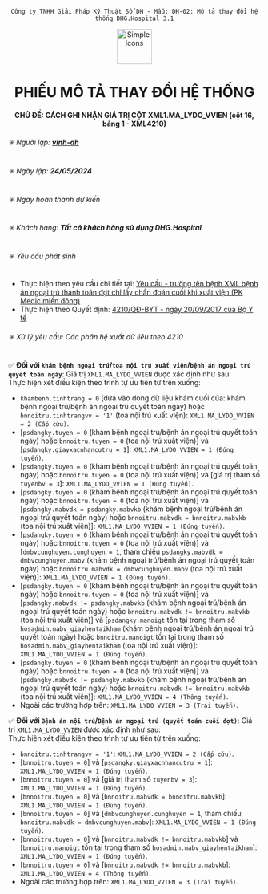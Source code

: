 <div align="center">

`Công ty TNHH Giải Pháp Kỹ Thuật Số DH - Mẫu: DH-02: Mô tả thay đổi hệ thống DHG.Hospital 3.1`

</div>

<div align="center">
  <img src="https://raw.githubusercontent.com/dh-hos/dhg.hospitalprinter/main/Deploy_Tools/Logo.ico" alt="Simple Icons" width=70>
  <h1>PHIẾU MÔ TẢ THAY ĐỔI HỆ THỐNG</h1>  
</div>
<div align="center">

#### CHỦ ĐỀ: CÁCH GHI NHẬN GIÁ TRỊ CỘT XML1.MA_LYDO_VVIEN (cột 16, bảng 1 - XML4210)

</div>

###### :eight_spoked_asterisk: Người lập: [**vinh-dh**](https://github.com/vinh-dh)

###### :eight_spoked_asterisk: Ngày lập: **24/05/2024**

###### :eight_spoked_asterisk: Ngày hoàn thành dự kiến

###### :eight_spoked_asterisk: Khách hàng: **Tất cả khách hàng sử dụng DHG.Hospital**

###### :eight_spoked_asterisk: Yêu cầu phát sinh

- Thực hiện theo yêu cầu chi tiết tại: [Yêu cầu - trường tên bệnh XML bệnh án ngoại trú thanh toán đợt chỉ lấy chẩn đoán cuối khi xuất viện (PK Medic miền đông)](https://github.com/dh-hos/Yeu_cau_ho_tro/issues/12)
- Thực hiện theo Quyết định: [4210/QĐ-BYT - ngày 20/09/2017 của Bộ Y tế](https://github.com/dh-hos/Mo-ta-he-thong/files/9967120/QD-2017-4210_20170920.pdf)

###### :eight_spoked_asterisk: Xử lý yêu cầu: Các phân hệ xuất dữ liệu theo 4210

:white_check_mark: **Đối với `khám bệnh ngoại trú`/`toa nội trú xuất viện`/`bệnh án ngoại trú quyết toán ngày`**: Giá trị `XML1.MA_LYDO_VVIEN` được xác định như sau:\
Thực hiện xét điều kiện theo trình tự ưu tiên từ trên xuống:
- `khambenh.tinhtrang = 0` (dựa vào dòng dữ liệu khám cuối của: khám bệnh ngoại trú/bệnh án ngoại trú quyết toán ngày) hoặc `bnnoitru.tinhtrangvv = '1'` (toa nội trú xuất viện): `XML1.MA_LYDO_VVIEN = 2 (Cấp cứu)`.
- [`psdangky.tuyen = 0` (khám bệnh ngoại trú/bệnh án ngoại trú quyết toán ngày) hoặc `bnnoitru.tuyen = 0` (toa nội trú xuất viện)] và [`psdangky.giayxacnhancutru = 1`]: `XML1.MA_LYDO_VVIEN = 1 (Đúng tuyến)`.
- [`psdangky.tuyen = 0` (khám bệnh ngoại trú/bệnh án ngoại trú quyết toán ngày) hoặc `bnnoitru.tuyen = 0` (toa nội trú xuất viện)] và [giá trị tham số `tuyenbv = 3`]: `XML1.MA_LYDO_VVIEN = 1 (Đúng tuyến)`.
- [`psdangky.tuyen = 0` (khám bệnh ngoại trú/bệnh án ngoại trú quyết toán ngày) hoặc `bnnoitru.tuyen = 0` (toa nội trú xuất viện)] và [`psdangky.mabvdk = psdangky.mabvkb` (khám bệnh ngoại trú/bệnh án ngoại trú quyết toán ngày) hoặc `bnnoitru.mabvdk = bnnoitru.mabvkb` (toa nội trú xuất viện)]: `XML1.MA_LYDO_VVIEN = 1 (Đúng tuyến)`.
- [`psdangky.tuyen = 0` (khám bệnh ngoại trú/bệnh án ngoại trú quyết toán ngày) hoặc `bnnoitru.tuyen = 0` (toa nội trú xuất viện)] và [`dmbvcunghuyen.cunghuyen = 1`, tham chiếu `psdangky.mabvdk = dmbvcunghuyen.mabv` (khám bệnh ngoại trú/bệnh án ngoại trú quyết toán ngày) hoặc `bnnoitru.mabvdk = dmbvcunghuyen.mabv` (toa nội trú xuất viện)]: `XML1.MA_LYDO_VVIEN = 1 (Đúng tuyến)`.
- [`psdangky.tuyen = 0` (khám bệnh ngoại trú/bệnh án ngoại trú quyết toán ngày) hoặc `bnnoitru.tuyen = 0` (toa nội trú xuất viện)] và [`psdangky.mabvdk != psdangky.mabvkb` (khám bệnh ngoại trú/bệnh án ngoại trú quyết toán ngày) hoặc `bnnoitru.mabvdk != bnnoitru.mabvkb` (toa nội trú xuất viện)] và [`psdangky.manoigt` tồn tại trong tham số `hosadmin.mabv_giayhentaikham` (khám bệnh ngoại trú/bệnh án ngoại trú quyết toán ngày) hoặc `bnnoitru.manoigt` tồn tại trong tham số `hosadmin.mabv_giayhentaikham` (toa nội trú xuất viện)]: `XML1.MA_LYDO_VVIEN = 1 (Đúng tuyến)`.
- [`psdangky.tuyen = 0` (khám bệnh ngoại trú/bệnh án ngoại trú quyết toán ngày) hoặc `bnnoitru.tuyen = 0` (toa nội trú xuất viện)] và [`psdangky.mabvdk != psdangky.mabvkb` (khám bệnh ngoại trú/bệnh án ngoại trú quyết toán ngày) hoặc `bnnoitru.mabvdk != bnnoitru.mabvkb` (toa nội trú xuất viện)]: `XML1.MA_LYDO_VVIEN = 4 (Thông tuyến)`.
- Ngoài các trường hợp trên: `XML1.MA_LYDO_VVIEN = 3 (Trái tuyến)`.

:white_check_mark: **Đối với `Bệnh án nội trú`/`Bệnh án ngoại trú (quyết toán cuối đợt)`**: Giá trị `XML1.MA_LYDO_VVIEN` được xác định như sau:\
Thực hiện xét điều kiện theo trình tự ưu tiên từ trên xuống:
- `bnnoitru.tinhtrangvv = '1'`: `XML1.MA_LYDO_VVIEN = 2 (Cấp cứu)`.
- [`bnnoitru.tuyen = 0`] và [`psdangky.giayxacnhancutru = 1`]: `XML1.MA_LYDO_VVIEN = 1 (Đúng tuyến)`.
- [`bnnoitru.tuyen = 0`] và [giá trị tham số `tuyenbv = 3`]: `XML1.MA_LYDO_VVIEN = 1 (Đúng tuyến)`.
- [`bnnoitru.tuyen = 0`] và [`bnnoitru.mabvdk = bnnoitru.mabvkb`]: `XML1.MA_LYDO_VVIEN = 1 (Đúng tuyến)`.
- [`bnnoitru.tuyen = 0`] và [`dmbvcunghuyen.cunghuyen = 1`, tham chiếu `bnnoitru.mabvdk = dmbvcunghuyen.mabv`]: `XML1.MA_LYDO_VVIEN = 1 (Đúng tuyến)`.
- [`bnnoitru.tuyen = 0`] và [`bnnoitru.mabvdk != bnnoitru.mabvkb`] và [`bnnoitru.manoigt` tồn tại trong tham số `hosadmin.mabv_giayhentaikham`]: `XML1.MA_LYDO_VVIEN = 1 (Đúng tuyến)`.
- [`bnnoitru.tuyen = 0`] và [`bnnoitru.mabvdk != bnnoitru.mabvkb`]: `XML1.MA_LYDO_VVIEN = 4 (Thông tuyến)`.
- Ngoài các trường hợp trên: `XML1.MA_LYDO_VVIEN = 3 (Trái tuyến)`.
